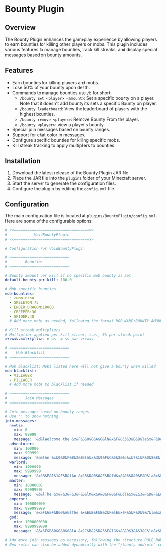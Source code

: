 # Bounty Plugin

## Overview
The Bounty Plugin enhances the gameplay experience by allowing players to earn bounties for killing other players or mobs. This plugin includes various features to manage bounties, track kill streaks, and display special messages based on bounty amounts.

## Features
- Earn bounties for killing players and mobs.
- Lose 50% of your bounty upon death.
- Commands to manage bounties use `/b` for short:
  - `/bounty set <player> <amount>`: Set a specific bounty on a player. Note that it doesn't add bounty its sets a specific Bounty on player.
  - `/bounty leaderboard`: View the leaderboard of players with the highest bounties.
  - `/bounty remove <player>`: Remove Bounty From the player.
  - `/bounty <player>`: view a player's bounty.
- Special join messages based on bounty ranges.
- Support for chat color in messages.
- Configure specific bounties for killing specific mobs.
- Kill streak tracking to apply multipliers to bounties.

## Installation
1. Download the latest release of the Bounty Plugin JAR file.
2. Place the JAR file into the `plugins` folder of your Minecraft server.
3. Start the server to generate the configuration files.
4. Configure the plugin by editing the `config.yml` file.

## Configuration
The main configuration file is located at `plugins/BountyPlugin/config.yml`. Here are some of the configurable options:

```yaml
# <<==================================>>
#            VoidBountyPlugin
# <<==================================>>

# Configuration For VoidBountyPlugin

# ===========================
#        Bounties
# ===========================

# Bounty amount per kill if no specific mob bounty is set
default-bounty-per-kill: 100.0

# Mob-specific bounties
mob-bounties:
  - ZOMBIE:50
  - SKELETON:75
  - ENDER_DRAGON:10000
  - CREEPER:30
  - SPIDER:40
  # Add more mobs as needed, following the format MOB_NAME:BOUNTY_AMOUNT

# Kill streak multipliers
# Multiplier applied per kill streak, i.e., 5% per streak point
streak-multiplier: 0.05  # 5% per streak

# ===========================
#    Mob Blacklist
# ===========================

# Mob blacklist: Mobs listed here will not give a bounty when killed
mob-blacklist:
  - VILLAGER
  - PILLAGER
  # Add more mobs to blacklist if needed

# ===========================
#        Join Messages
# ===========================

# Join messages based on bounty ranges
# Use '' to show nothing.
join-messages:
  newbie:
    min: 0
    max: 99999
    message: '&d&lWelcome the &x&F&B&0&0&A&6&lN&x&F&C&3&3&B&8&le&x&F&D&6&6&C&A&lw&x&F&D&9&9&D&B&lb&x&F&E&C&C&E&D&li&x&F&F&F&F&F&F&le!'
  adventurer:
    min: 100000
    max: 999999
    message: '&a&lAn &x&0&0&F&B&2&8&lA&x&3&9&F&C&5&8&ld&x&7&1&F&D&8&8&lv&x&A&A&F&E&B&7&le&x&E&3&F&F&E&7&ln&x&E&B&F&F&E&F&lt&x&C&3&F&F&D&0&lu&x&9&A&F&F&B&1&lr&x&7&2&F&F&9&1&le&x&4&A&F&F&7&2&lr &a&lhas joined the server.'
  warlord:
    min: 1000000
    max: 9999999
    message: '&x&B&E&1&1&F&B&lAn &x&8&D&0&0&F&B&lW&x&C&6&8&0&F&D&la&x&F&F&F&F&F&F&lr&x&C&A&A&0&F&F&ll&x&9&4&4&0&F&F&lo&x&7&4&5&2&E&2&lr&x&5&4&6&4&C&5&ld &x&B&E&1&1&F&B&lhas join this server.'
  master:
    min: 10000000
    max: 99999999
    message: '&b&lThe &x&7&3&F&3&F&B&lM&x&A&B&F&8&F&D&la&x&E&3&F&D&F&E&ls&x&E&5&F&F&E&B&lt&x&B&1&F&F&C&2&le&x&7&D&F&F&9&A&lr &b&lof seven sea has arrived.'
  emperor:
    min: 100000000
    max: 999999999
    message: '&x&F&6&F&B&0&A&lThe &x&E&B&F&B&2&F&lE&x&F&5&F&D&9&7&lm&x&F&F&F&F&F&F&lp&x&F&D&F&F&9&5&le&x&F&B&F&F&2&B&lr&x&E&0&E&2&7&8&lo&x&C&5&C&5&C&5&lr &x&F&6&F&B&0&A&lhas joined server '
  god:
    min: 1000000000
    max: 9999999999
    message: '&&x&F&B&0&0&0&0&lA &x&C&B&2&D&3&E&lG&x&D&D&3&A&3&C&lo&x&E&F&4&7&3&A&ld &x&F&B&0&0&0&0&lhas arrived in this server.'

# Add more join messages as necessary, following the structure ROLE_NAME, min, max, and message.
# New roles can also be added dynamically with the "/bounty addrole" command. (coming soon)

